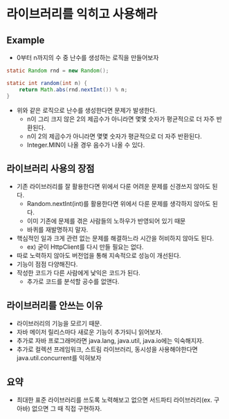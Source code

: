 # 라이브러리를 익히고 사용해라

## Example

- 0부터 n까지의 수 중 난수를 생성하는 로직을 만들어보자

```java
static Random rnd = new Random();

static int random(int n) {
    return Math.abs(rnd.nextInt()) % n;
}
```

- 위와 같은 로직으로 난수를 생성한다면 문제가 발생한다.
    - n이 그리 크지 않은 2의 제곱수가 아니라면 몇몇 숫자가 평균적으로 더 자주 반환된다.
    - n이 2의 제곱수가 아니라면 몇몇 숫자가 평균적으로 더 자주 반환된다.
    - Integer.MIN이 나올 경우 음수가 나올 수 있다.

## 라이브러리 사용의 장점

- 기존 라이브러리를 잘 활용한다면 위에서 다룬 어려운 문제를 신경쓰지 않아도 된다.
    - Random.nextInt(int)를 활용한다면 위에서 다룬 문제를 생각하지 않아도 된다.
    - 이미 기존에 문제를 겪은 사람들의 노하우가 반영되어 있기 때문
    - 바퀴를 재발명하지 말자.
- 핵심적인 일과 크게 관련 없는 문제를 해결하느라 시간을 허비하지 않아도 된다.
    - ex) 굳이 HttpClient를 다시 만들 필요는 없다.
- 따로 노력하지 않아도 버전업을 통해 지속적으로 성능이 개선된다.
- 기능이 점점 다양해진다.
- 작성한 코드가 다른 사람에게 낯익은 코드가 된다.
    - 추가로 코드를 분석할 공수를 없앤다.

## 라이브러리를 안쓰는 이유

- 라이브러리의 기능을 모르기 때문.
- 자바 메이저 릴리스마다 새로운 기능이 추가되니 읽어보자.
- 추가로 자바 프로그래머라면 java.lang, java.util, java.io에는 익숙해지자.
- 추가로 컬렉션 프레임워크, 스트림 라이브러리, 동시성을 사용해야한다면 java.util.concurrent를 익혀보자

## 요약

- 최대한 표준 라이브러리를 쓰도록 노력해보고 없으면 서드파티 라이브러리(ex. 구아바) 없으면 그 때 직접 구현하자.
